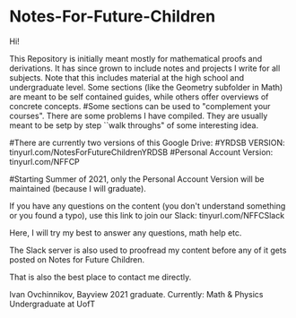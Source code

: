 # Notes-For-Future-Children
Hi!

This Repository is initially meant mostly for mathematical proofs and derivations. It has since grown to include notes and projects I write for all subjects. Note that this includes material at the high school and undergraduate level. 
Some sections (like the Geometry subfolder in Math) are meant to be self contained guides, while others offer overviews of concrete concepts.
#Some sections can be used to "complement your courses".
There are some problems I have compiled. They are usually meant to be setp by step ``walk throughs" of some interesting idea. 

#There are currently two versions of this Google Drive:
#YRDSB VERSION: tinyurl.com/NotesForFutureChildrenYRDSB
#Personal Account Version:  tinyurl.com/NFFCP

#Starting Summer of 2021, only the Personal Account Version will be maintained (because I will graduate).

If you have any questions on the content (you don't understand something or you found a typo),
use this link to join our Slack: tinyurl.com/NFFCSlack

Here, I will try my best to answer any questions, math help etc. 

The Slack server is also used to proofread my content before any of it gets posted on Notes for Future Children. 

That is also the best place to contact me directly.

Ivan Ovchinnikov, Bayview 2021 graduate. Currently: Math & Physics Undergraduate at UofT

